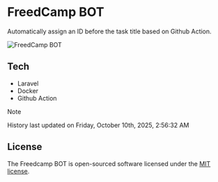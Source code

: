 # FreedCamp BOT

Automatically assign an ID before the task title based on Github Action.

![FreedCamp BOT](https://repository-images.githubusercontent.com/737932867/7d34798b-2680-471c-b089-a78a718d3d6a)

## Tech

- Laravel
- Docker
- Github Action

> [!NOTE]  
> History last updated on Friday, October 10th, 2025, 2:56:32 AM

## License

The Freedcamp BOT is open-sourced software licensed under the [MIT license](https://opensource.org/licenses/MIT).
